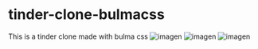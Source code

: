 # tinder-clone-bulmacss
This is a tinder clone made with bulma css 
![imagen](https://user-images.githubusercontent.com/74326581/115484826-7544dd80-a221-11eb-9e01-4793a3b66d03.png)
![imagen](https://user-images.githubusercontent.com/74326581/115484854-8261cc80-a221-11eb-93c3-742bce84cdf0.png)
![imagen](https://user-images.githubusercontent.com/74326581/115484894-96a5c980-a221-11eb-8b83-9aaf48322505.png)
